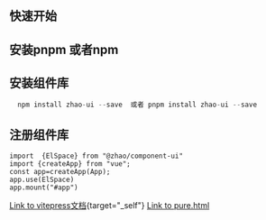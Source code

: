 ## 快速开始
  ## 安装pnpm 或者npm  
  

  ## 安装组件库
  ```js
    npm install zhao-ui --save  或者 pnpm install zhao-ui --save
  ```

  ## 注册组件库
  ```vue
  import  {ElSpace} from "@zhao/component-ui"
  import {createApp} from "vue";
  const app=createApp(App);
  app.use(ElSpace)
  app.mount("#app")
```
[Link to vitepress文档](https://vitejs.cn/vitepress/guide/routing){target="_self"}
<a href="/html/index.html" target="_self">Link to pure.html</a>
